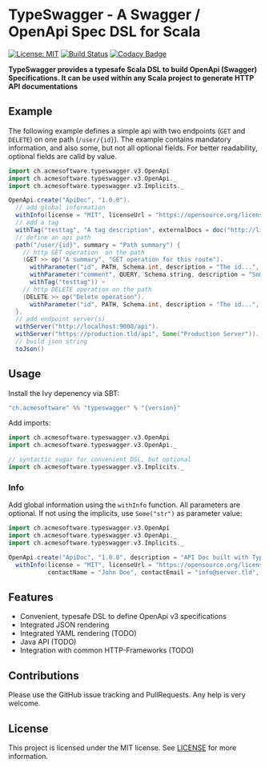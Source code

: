TypeSwagger - A Swagger / OpenApi Spec DSL for Scala
====================================================

[![License: MIT](https://img.shields.io/badge/License-MIT-yellow.svg)](https://opensource.org/licenses/MIT) [![Build Status](https://travis-ci.org/acme-software/typeswagger.svg?branch=master)](https://travis-ci.org/acme-software/typeswagger) [![Codacy Badge](https://api.codacy.com/project/badge/Grade/1a2d0c493bd9416996a8436871a17b01)](https://www.codacy.com/app/frne/typeswagger?utm_source=github.com&amp;utm_medium=referral&amp;utm_content=acme-software/typeswagger&amp;utm_campaign=Badge_Grade)

**TypeSwagger provides a typesafe Scala DSL to build OpenApi (Swagger) Specifications. It can be used within any Scala 
project to generate HTTP API documentations**

## Example

The following example defines a simple api with two endpoints (`GET` and `DELETE`) on one path (`/user/{id}`). The 
example contains mandatory information, and also some, but not all optional fields. For better readability, optional 
fields are calld by value.

```scala
import ch.acmesoftware.typeswagger.v3.OpenApi
import ch.acmesoftware.typeswagger.v3.OpenApi._
import ch.acmesoftware.typeswagger.v3.Implicits._

OpenApi.create("ApiDoc", "1.0.0").
  // add global information
  withInfo(license = "MIT", licenseUrl = "https://opensource.org/licenses/MIT").
  // add a tag
  withTag("testtag", "A tag description", externalDocs = doc("http://link.to.doc")).
  // define an api path
  path("/user/{id}", summary = "Path summary") {
    // http GET operation  on the path
    (GET >> op("A summary", "GET operation for this route").
      withParameter("id", PATH, Schema.int, description = "The id...", required = true).
      withParameter("comment", QUERY, Schema.string, description = "Some deprecated comment", deprecated = true).
      withTag("testtag")) ~
    // http DELETE operation on the path
    (DELETE >> op("Delete operation").
      withParameter("id", PATH, Schema.int, description = "The id...", required = true))
  }.
  // add endpoint server(s)
  withServer("http://localhost:9000/api").
  withServer("https://production.tld/api", Some("Production Server")).
  // build json string
  toJson()
```

## Usage

Install the Ivy depenency via SBT:

```scala
"ch.acmesoftware" %% "typeswagger" % "{version}"
```

Add imports:

```scala
import ch.acmesoftware.typeswagger.v3.OpenApi
import ch.acmesoftware.typeswagger.v3.OpenApi._

// syntactic sugar for convenient DSL, but optional
import ch.acmesoftware.typeswagger.v3.Implicits._ 
```

### Info

Add global information using the `withInfo` function. All parameters are optional. If not using the implicits, 
use `Some("str")` as parameter value:

```scala
import ch.acmesoftware.typeswagger.v3.OpenApi
import ch.acmesoftware.typeswagger.v3.OpenApi._
import ch.acmesoftware.typeswagger.v3.Implicits._

OpenApi.create("ApiDoc", "1.0.0", description = "API Doc built with TypeSwagger", termsOfService = "/tos").
  withInfo(license = "MIT", licenseUrl = "https://opensource.org/licenses/MIT", 
           contactName = "John Doe", contactEmail = "info@server.tld", contactUrl = "https://webpage.tld")
```

## Features

* Convenient, typesafe DSL to define OpenApi v3 specifications
* Integrated JSON rendering
* Integrated YAML rendering (TODO)
* Java API (TODO)
* Integration with common HTTP-Frameworks (TODO)

## Contributions

Please use the GitHub issue tracking and PullRequests. Any help is very welcome.

## License

This project is licensed under the MIT license. See [LICENSE](./LICENSE) for more information.